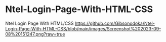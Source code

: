 # Ntel-Login-Page-With-HTML-CSS
Ntel Login Page With HTML/CSS
https://github.com/Gibsonodoka/Ntel-Login-Page-With-HTML-CSS/blob/main/images/Screenshot%202023-09-08%20151247.png?raw=true
